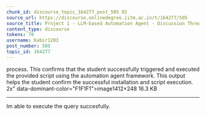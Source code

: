 ```yaml
---
chunk_id: discourse_topic_164277_post_505_02
source_url: https://discourse.onlinedegree.iitm.ac.in/t/164277/505
source_title: Project 1 - LLM-based Automation Agent - Discussion Thread [TDS Jan 2025]
content_type: discourse
tokens: 70
username: Kabir1203
post_number: 505
topic_id: 164277
---
```


 process. This confirms that the student successfully triggered and executed the provided script using the automation agent framework. This output helps the student confirm the successful installation and script execution. 2x" data-dominant-color="F1F1F1">image1412×248 16.3 KB

---

Im able to execute the query succesfully.
